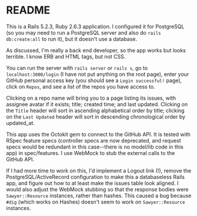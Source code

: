 # README

This is a Rails 5.2.3, Ruby 2.6.3 application.  I configured it for PostgreSQL (so you may need to run a PostgreSQL server and also do `rails db:create:all` to run it), but it doesn't use a database.

As discussed, I'm really a back end developer, so the app works but looks terrible.  I know ERB and HTML tags, but not CSS.

You can run the server with `rails server` or `rails s`, go to `localhost:3000/login` (I have not put anything on the root page), enter your GitHub personal access key (you should see a `Login successful!` page), click on `Repos`, and see a list of the repos you have access to.

Clicking on a repo name will bring you to a page listing its issues, with assignee avatar if it exists; title; created time; and last updated.  Clicking on the `Title` header will sort in ascending alphabetical order by title; clicking on the `Last Updated` header will sort in descending chronological order by updated_at.

This app uses the Octokit gem to connect to the GitHub API.  It is tested with RSpec feature specs (controller specs are now deprecated, and request specs would be redundant in this case--there is no model/lib code in this app) in spec/features.  I use WebMock to stub the external calls to the GitHub API.

If I had more time to work on this, I'd implement a Logout link (!), remove the PostgreSQL/ActiveRecord configuration to make this a databaseless Rails app, and figure out how to at least make the issues table look aligned.  I would also adjust the WebMock stubbing so that the response bodies were `Sawyer::Resource` instances, rather than hashes.  This caused a bug because `#dig` (which works on Hashes) doesn't seem to work on `Sawyer::Resource` instances.
